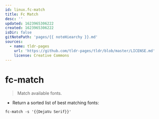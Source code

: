 ```yaml
---
id: linux.fc-match
title: Fc Match
desc: ''
updated: 1623965306222
created: 1623965306222
isDir: false
gitNotePath: 'pages/{{ noteHiearchy }}.md'
sources:
  - name: tldr-pages
    url: 'https://github.com/tldr-pages/tldr/blob/master/LICENSE.md'
    license: Creative Commons
---
```

# fc-match

> Match available fonts.

- Return a sorted list of best matching fonts:

`fc-match -s '{{DejaVu Serif}}'`

